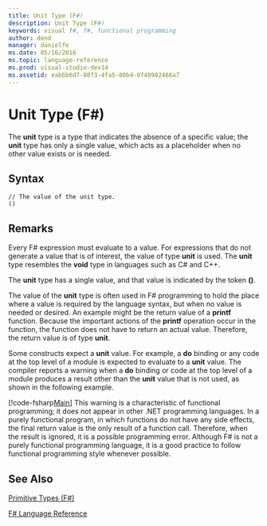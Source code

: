 ```yaml
---
title: Unit Type (F#)
description: Unit Type (F#)
keywords: visual f#, f#, functional programming
author: dend
manager: danielfe
ms.date: 05/16/2016
ms.topic: language-reference
ms.prod: visual-studio-dev14
ms.assetid: eabbb6d7-80f3-4fa5-80b4-0f48982466a7 
---
```


# Unit Type (F#)

The **unit** type is a type that indicates the absence of a specific value; the **unit** type has only a single value, which acts as a placeholder when no other value exists or is needed.


## Syntax

```
// The value of the unit type.
()
```

## Remarks
Every F# expression must evaluate to a value. For expressions that do not generate a value that is of interest, the value of type **unit** is used. The **unit** type resembles the **void** type in languages such as C# and C++.

The **unit** type has a single value, and that value is indicated by the token **()**.

The value of the **unit** type is often used in F# programming to hold the place where a value is required by the language syntax, but when no value is needed or desired. An example might be the return value of a **printf** function. Because the important actions of the **printf** operation occur in the function, the function does not have to return an actual value. Therefore, the return value is of type **unit**.

Some constructs expect a **unit** value. For example, a **do** binding or any code at the top level of a module is expected to evaluate to a **unit** value. The compiler reports a warning when a **do** binding or code at the top level of a module produces a result other than the **unit** value that is not used, as shown in the following example.

[!code-fsharp[Main](snippets/fslangref1/snippet901.fs)]
    This warning is a characteristic of functional programming; it does not appear in other .NET programming languages. In a purely functional program, in which functions do not have any side effects, the final return value is the only result of a function call. Therefore, when the result is ignored, it is a possible programming error. Although F# is not a purely functional programming language, it is a good practice to follow functional programming style whenever possible.


## See Also
[Primitive Types &#40;F&#35;&#41;](Primitive-Types-%5BFSharp%5D.md)

[F&#35; Language Reference](FSharp-Language-Reference.md)

